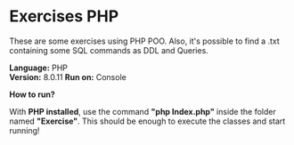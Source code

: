 <h1>Exercises PHP</h1>

These are some exercises using PHP POO. Also, it's possible to find a .txt containing some SQL commands as DDL and Queries.

**Language:** PHP  
**Version:** 8.0.11 
**Run on:** Console   

**How to run?**

With **PHP installed**, use the command **"php Index.php"** inside the folder named **"Exercise<Number>"**. This should be enough to execute the classes and start running!
